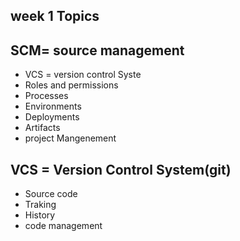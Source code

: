 ## week 1 Topics
## SCM= source  management
- VCS = version control Syste
- Roles and permissions
- Processes
- Environments
- Deployments
- Artifacts
- project Mangenement 
## VCS = Version Control System(git)
- Source code
- Traking
- History
-  code management
